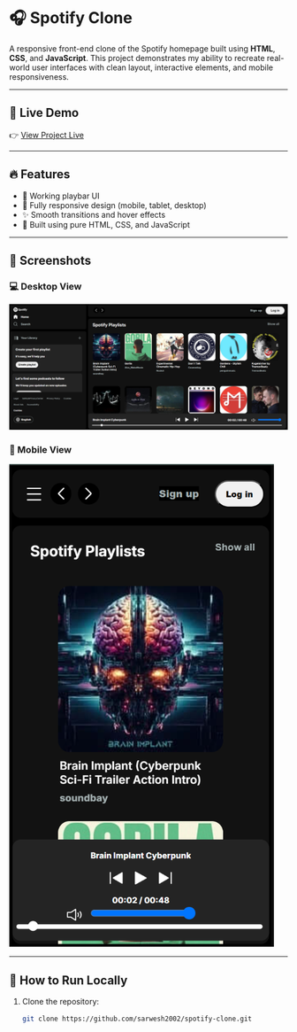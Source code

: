 # 🎧 Spotify Clone

A responsive front-end clone of the Spotify homepage built using **HTML**, **CSS**, and **JavaScript**. This project demonstrates my ability to recreate real-world user interfaces with clean layout, interactive elements, and mobile responsiveness.

---

## 🔗 Live Demo

👉 [View Project Live](https://spotify-clone-black-eight.vercel.app/)

---

## 🔥 Features

- 🎵 Working playbar UI
- 📱 Fully responsive design (mobile, tablet, desktop)
- ✨ Smooth transitions and hover effects
- 🧠 Built using pure HTML, CSS, and JavaScript

---

## 📸 Screenshots

### 💻 Desktop View

![Desktop Screenshot](./screenshots/Desktop.png)

### 📱 Mobile View

![Mobile Screenshot](./screenshots/Mobile.png)

---

## 🚀 How to Run Locally

1. Clone the repository:
   ```bash
   git clone https://github.com/sarwesh2002/spotify-clone.git
